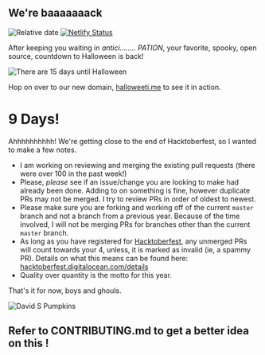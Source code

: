 ## We're baaaaaaack

![Relative date](https://img.shields.io/date/1572480000?color=orange&label=Spooky%20day&style=for-the-badge)
[![Netlify Status](https://api.netlify.com/api/v1/badges/72b6d067-1ba3-48ff-9fd2-296ff5b0ee4f/deploy-status)](https://app.netlify.com/sites/distracted-shaw-96624d/deploys)

After keeping you waiting in _antici........ PATION_, your favorite, spooky, open source, countdown to Halloween is back!

![There are 15 days until Halloween](/img/15-days.png)

Hop on over to our new domain, [halloweeti.me](http://halloweenti.me/) to see it in action.

# 9 Days!

Ahhhhhhhhhh! We're getting close to the end of Hacktoberfest, so I wanted to make a few notes.

- I am working on reviewing and merging the existing pull requests (there were over 100 in the past week!)
- Please, _please_ see if an issue/change you are looking to make had already been done. Adding to on something is fine, however duplicate PRs may not be merged. I try to review PRs in order of oldest to newest.
- Please make sure you are forking and working off of the current `master` branch and not a branch from a previous year. Because of the time involved, I will not be merging PRs for branches other than the current `master` branch.
- As long as you have registered for [Hacktoberfest](https://hacktoberfest.digitalocean.com/), any unmerged PRs will count towards your 4, unless, it is marked as invalid (ie, a spammy PR). Details on what this means can be found here: [hacktoberfest.digitalocean.com/details](https://hacktoberfest.digitalocean.com/details)
- Quality over quantity is the motto for this year.

That's it for now, boys and ghouls.

![David S Pumpkins](https://media.giphy.com/media/3oriNYMXEh2K5l4D9C/giphy.gif)

## Refer to CONTRIBUTING.md to get a better idea on this !
